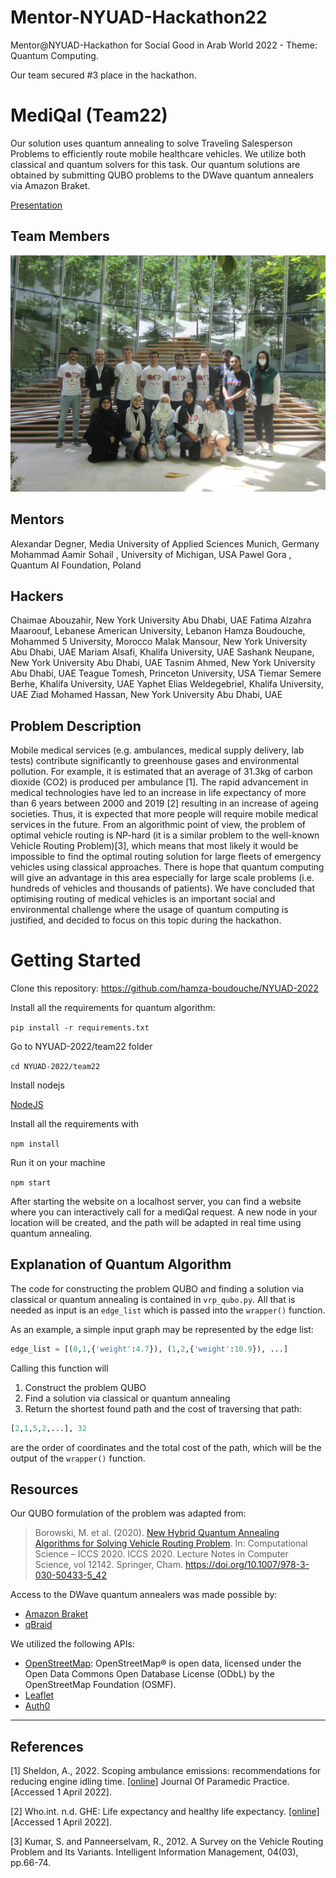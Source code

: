 # Mentor-NYUAD-Hackathon22
Mentor@NYUAD-Hackathon for Social Good in Arab World 2022 - Theme: Quantum Computing. 

Our team secured #3 place in the hackathon. 

# MediQal (Team22)

Our solution uses quantum annealing to solve Traveling Salesperson Problems to efficiently route mobile healthcare vehicles. We utilize both classical and quantum solvers for this task. Our quantum solutions are obtained by submitting QUBO problems to the DWave quantum annealers via Amazon Braket.

<a href = "https://docs.google.com/presentation/d/1xttMPEMyEMe38c13a5HV48R3ZdQXod-m/edit">Presentation</a>

## Team Members
![Team Photo](team22.jpeg)

## Mentors
Alexandar Degner,  Media University of Applied Sciences Munich, Germany 
Mohammad Aamir Sohail , University of Michigan, USA 
Pawel Gora , Quantum AI Foundation, Poland

## Hackers
Chaimae Abouzahir, New York University Abu Dhabi, UAE 
Fatima Alzahra Maaroouf, Lebanese American University, Lebanon 
Hamza Boudouche, Mohammed 5 University, Morocco 
Malak Mansour, New York University Abu Dhabi, UAE 
Mariam Alsafi, Khalifa University, UAE 
Sashank Neupane, New York University Abu Dhabi, UAE 
Tasnim Ahmed, New York University Abu Dhabi, UAE 
Teague Tomesh, Princeton University, USA 
Tiemar Semere Berhe, Khalifa University, UAE 
Yaphet Elias Weldegebriel, Khalifa University, UAE 
Ziad Mohamed Hassan, New York University Abu Dhabi, UAE 

## Problem Description

Mobile medical services (e.g. ambulances, medical supply delivery, lab tests) contribute significantly to greenhouse gases and environmental pollution. For example, it is estimated that an average of 31.3kg of carbon dioxide (CO2) is produced per ambulance [1]. The rapid advancement in medical technologies have led to an increase in life expectancy of more than 6 years between 2000 and 2019 [2] resulting in an increase of ageing societies. Thus, it is expected that more people will require mobile medical services in the future. From an algorithmic point of view, the problem of optimal vehicle routing is NP-hard (it is a similar problem to the well-known Vehicle Routing Problem)[3], which means that most likely it would be impossible to find the optimal routing solution for large fleets of emergency vehicles using classical approaches. There is hope that quantum computing will give an advantage in this area especially for large scale problems (i.e. hundreds of vehicles and thousands of patients). We have concluded that optimising routing of medical vehicles is an important social and environmental challenge where the usage of quantum computing is justified, and decided to focus on this topic during the hackathon.

# Getting Started

Clone this repository: https://github.com/hamza-boudouche/NYUAD-2022

Install all the requirements for quantum algorithm:

`pip install -r requirements.txt`

Go to NYUAD-2022/team22 folder

`cd NYUAD-2022/team22`

Install nodejs

<a href= "https://nodejs.org/en/download/">NodeJS</a>

Install all the requirements with

`npm install`

Run it on your machine

`npm start`

After starting the website on a localhost server, you can find a website where you can interactively call for a mediQal request. A new node in your location will be created, and the path will be adapted in real time using quantum annealing.


## Explanation of Quantum Algorithm

The code for constructing the problem QUBO and finding a solution via classical or quantum annealing is contained in `vrp_qubo.py`. All that is needed as input is an `edge_list` which is passed into the `wrapper()` function.

As an example, a simple input graph may be represented by the edge list:

```python
edge_list = [(0,1,{'weight':4.7}), (1,2,{'weight':10.9}), ...]
```

Calling this function will 
1. Construct the problem QUBO
2. Find a solution via classical or quantum annealing
3. Return the shortest found path and the cost of traversing that path:

```python
[2,1,5,2,...], 32
```
are the order of coordinates and the total cost of the path, which will be the output of the `wrapper()` function.

## Resources
Our QUBO formulation of the problem was adapted from:
> Borowski, M. et al. (2020). [New Hybrid Quantum Annealing Algorithms for Solving Vehicle Routing Problem](https://link.springer.com/chapter/10.1007/978-3-030-50433-5_42#citeas). In: Computational Science – ICCS 2020. ICCS 2020. Lecture Notes in Computer Science, vol 12142. Springer, Cham. https://doi.org/10.1007/978-3-030-50433-5_42

Access to the DWave quantum annealers was made possible by:
- [Amazon Braket](https://aws.amazon.com/braket/quantum-computers/dwave/)
- [qBraid](https://account.qbraid.com)

We utilized the following APIs:
- [OpenStreetMap](https://www.openstreetmap.org/copyright): OpenStreetMap® is open data, licensed under the Open Data Commons Open Database License (ODbL) by the OpenStreetMap Foundation (OSMF).
- [Leaflet](https://leafletjs.com)
- [Auth0](https://auth0.com)

---

## References

[1] Sheldon, A., 2022. Scoping ambulance emissions: recommendations for reducing engine idling time. <a href="https://www.paramedicpractice.com/features/article/scoping-ambulance-emissions-recommendations-for-reducing-engine-idling-time#:~:text=An%20average%20of%2031.3%20kg,emissions%20and%20public%20health%20emerge"> [online]</a> Journal Of Paramedic Practice. [Accessed 1 April 2022].

[2] Who.int. n.d. GHE: Life expectancy and healthy life expectancy. <a href="https://www.who.int/data/gho/data/themes/mortality-and-global-health-estimates/ghe-life-expectancy-and-healthy-life-expectancy"> [online]</a> [Accessed 1 April 2022].

[3] Kumar, S. and Panneerselvam, R., 2012. A Survey on the Vehicle Routing Problem and Its Variants. Intelligent Information Management, 04(03), pp.66-74.
